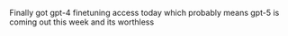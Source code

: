 Finally got gpt-4 finetuning access today which probably means gpt-5 is coming out this week and its worthless

